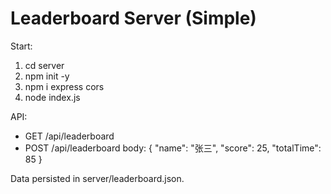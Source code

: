 # Leaderboard Server (Simple)

Start:
1) cd server
2) npm init -y
3) npm i express cors
4) node index.js

API:
- GET  /api/leaderboard
- POST /api/leaderboard
  body: { "name": "张三", "score": 25, "totalTime": 85 }

Data persisted in server/leaderboard.json.